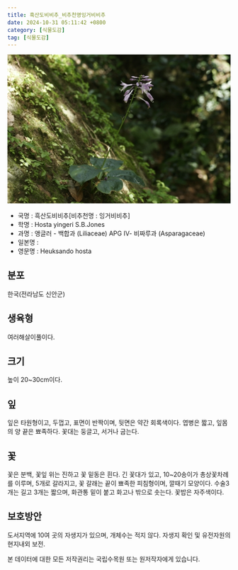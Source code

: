 ```yaml
---
title: 흑산도비비추_비추천명잉거비비추
date: 2024-10-31 05:11:42 +0800
category: [식물도감]
tag: [식물도감]
---
```




![흑산도비비추[비추천명 : 잉거비비추]](/assets/img/fileUpload/plants/basic/Liliaceae/Hosta/773/773_1_th2.jpg)
- 국명 : 흑산도비비추[비추천명 : 잉거비비추]
- 학명 : Hosta yingeri S.B.Jones
- 과명 : 앵글러 - 백합과 (Liliaceae) APG Ⅳ- 비짜루과 (Asparagaceae)
- 일본명 : 
- 영문명 : Heuksando hosta


## 분포
한국(전라남도 신안군) 
## 생육형
여러해살이풀이다.
## 크기
높이 20~30cm이다.
## 잎
잎은 타원형이고, 두껍고, 표면이 반짝이며, 뒷면은 약간 회록색이다. 엽병은 짧고, 잎몸의 양 끝은 뾰족하다. 꽃대는 둥글고, 서거나 굽는다.
## 꽃
꽃은 분백, 꽃잎 위는 진하고 꽃 밑동은 흰다. 긴 꽃대가 있고, 10~20송이가 총상꽃차례를 이루며, 5개로 갈라지고, 꽃 갈래는 끝이 뾰족한 피침형이며, 깔때기 모양이다. 수술3개는 길고 3개는 짧으며, 화관통 밑이 붙고 화고나 밖으로 솟는다. 꽃밥은 자주색이다.
## 보호방안
도서지역에 10여 곳의 자생지가 있으며, 개체수는 적지 않다. 자생지 확인 및 유전자원의 현지내외 보전.






본 데이터에 대한 모든 저작권리는 국립수목원 또는 원저작자에게 있습니다.
